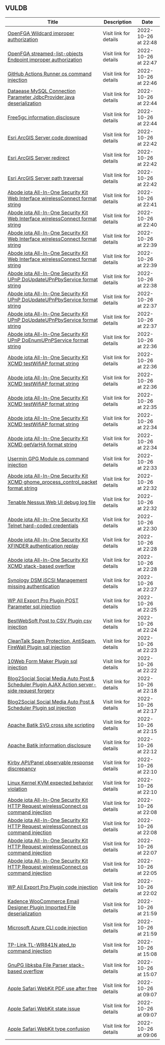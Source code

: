 ## VULDB
|Title|Description|Date|
|---|---|---|
| [OpenFGA Wildcard improper authorization](https://vuldb.com/?id.212210) | Visit link for details | 2022-10-26 at 22:48 |
| [OpenFGA streamed-list-objects Endpoint improper authorization](https://vuldb.com/?id.212209) | Visit link for details | 2022-10-26 at 22:47 |
| [GitHub Actions Runner os command injection](https://vuldb.com/?id.212208) | Visit link for details | 2022-10-26 at 22:46 |
| [Dataease MySQL Connection Parameter JdbcProvider.java deserialization](https://vuldb.com/?id.212207) | Visit link for details | 2022-10-26 at 22:44 |
| [Free5gc information disclosure](https://vuldb.com/?id.212206) | Visit link for details | 2022-10-26 at 22:44 |
| [Esri ArcGIS Server code download](https://vuldb.com/?id.212205) | Visit link for details | 2022-10-26 at 22:42 |
| [Esri ArcGIS Server redirect](https://vuldb.com/?id.212204) | Visit link for details | 2022-10-26 at 22:42 |
| [Esri ArcGIS Server path traversal](https://vuldb.com/?id.212203) | Visit link for details | 2022-10-26 at 22:42 |
| [Abode iota All-In-One Security Kit Web Interface wirelessConnect format string](https://vuldb.com/?id.212202) | Visit link for details | 2022-10-26 at 22:41 |
| [Abode iota All-In-One Security Kit Web Interface wirelessConnect format string](https://vuldb.com/?id.212201) | Visit link for details | 2022-10-26 at 22:40 |
| [Abode iota All-In-One Security Kit Web Interface wirelessConnect format string](https://vuldb.com/?id.212200) | Visit link for details | 2022-10-26 at 22:39 |
| [Abode iota All-In-One Security Kit Web Interface wirelessConnect format string](https://vuldb.com/?id.212199) | Visit link for details | 2022-10-26 at 22:39 |
| [Abode iota All-In-One Security Kit UPnP DoUpdateUPnPbyService format string](https://vuldb.com/?id.212198) | Visit link for details | 2022-10-26 at 22:38 |
| [Abode iota All-In-One Security Kit UPnP DoUpdateUPnPbyService format string](https://vuldb.com/?id.212197) | Visit link for details | 2022-10-26 at 22:37 |
| [Abode iota All-In-One Security Kit UPnP DoUpdateUPnPbyService format string](https://vuldb.com/?id.212196) | Visit link for details | 2022-10-26 at 22:37 |
| [Abode iota All-In-One Security Kit UPnP DoEnumUPnPService format string](https://vuldb.com/?id.212195) | Visit link for details | 2022-10-26 at 22:36 |
| [Abode iota All-In-One Security Kit XCMD testWifiAP format string](https://vuldb.com/?id.212194) | Visit link for details | 2022-10-26 at 22:36 |
| [Abode iota All-In-One Security Kit XCMD testWifiAP format string](https://vuldb.com/?id.212193) | Visit link for details | 2022-10-26 at 22:36 |
| [Abode iota All-In-One Security Kit XCMD testWifiAP format string](https://vuldb.com/?id.212192) | Visit link for details | 2022-10-26 at 22:35 |
| [Abode iota All-In-One Security Kit XCMD testWifiAP format string](https://vuldb.com/?id.212191) | Visit link for details | 2022-10-26 at 22:34 |
| [Abode iota All-In-One Security Kit XCMD getVarHA format string](https://vuldb.com/?id.212190) | Visit link for details | 2022-10-26 at 22:34 |
| [Usermin GPG Module os command injection](https://vuldb.com/?id.212189) | Visit link for details | 2022-10-26 at 22:33 |
| [Abode iota All-In-One Security Kit XCMD ghome_process_control_packet format string](https://vuldb.com/?id.212188) | Visit link for details | 2022-10-26 at 22:32 |
| [Tenable Nessus Web UI debug log file](https://vuldb.com/?id.212187) | Visit link for details | 2022-10-26 at 22:32 |
| [Abode iota All-In-One Security Kit Telnet hard-coded credentials](https://vuldb.com/?id.212186) | Visit link for details | 2022-10-26 at 22:30 |
| [Abode iota All-In-One Security Kit XFINDER authentication replay](https://vuldb.com/?id.212185) | Visit link for details | 2022-10-26 at 22:28 |
| [Abode iota All-In-One Security Kit XCMD stack-based overflow](https://vuldb.com/?id.212184) | Visit link for details | 2022-10-26 at 22:28 |
| [Synology DSM iSCSI Management missing authentication](https://vuldb.com/?id.212183) | Visit link for details | 2022-10-26 at 22:27 |
| [WP All Export Pro Plugin POST Parameter sql injection](https://vuldb.com/?id.212182) | Visit link for details | 2022-10-26 at 22:25 |
| [BestWebSoft Post to CSV Plugin csv injection](https://vuldb.com/?id.212181) | Visit link for details | 2022-10-26 at 22:24 |
| [CleanTalk Spam Protection, AntiSpam, FireWall Plugin sql injection](https://vuldb.com/?id.212180) | Visit link for details | 2022-10-26 at 22:23 |
| [10Web Form Maker Plugin sql injection](https://vuldb.com/?id.212179) | Visit link for details | 2022-10-26 at 22:22 |
| [Blog2Social Social Media Auto Post & Scheduler Plugin AJAX Action server-side request forgery](https://vuldb.com/?id.212178) | Visit link for details | 2022-10-26 at 22:18 |
| [Blog2Social Social Media Auto Post & Scheduler Plugin sql injection](https://vuldb.com/?id.212177) | Visit link for details | 2022-10-26 at 22:17 |
| [Apache Batik SVG cross site scripting](https://vuldb.com/?id.212176) | Visit link for details | 2022-10-26 at 22:15 |
| [Apache Batik information disclosure](https://vuldb.com/?id.212175) | Visit link for details | 2022-10-26 at 22:12 |
| [Kirby API/Panel observable response discrepancy](https://vuldb.com/?id.212174) | Visit link for details | 2022-10-26 at 22:10 |
| [Linux Kernel KVM expected behavior violation](https://vuldb.com/?id.212173) | Visit link for details | 2022-10-26 at 22:10 |
| [Abode iota All-In-One Security Kit HTTP Request wirelessConnect os command injection](https://vuldb.com/?id.212172) | Visit link for details | 2022-10-26 at 22:08 |
| [Abode iota All-In-One Security Kit HTTP Request wirelessConnect os command injection](https://vuldb.com/?id.212171) | Visit link for details | 2022-10-26 at 22:08 |
| [Abode iota All-In-One Security Kit HTTP Request wirelessConnect os command injection](https://vuldb.com/?id.212170) | Visit link for details | 2022-10-26 at 22:07 |
| [Abode iota All-In-One Security Kit HTTP Request wirelessConnect os command injection](https://vuldb.com/?id.212169) | Visit link for details | 2022-10-26 at 22:05 |
| [WP All Export Pro Plugin code injection](https://vuldb.com/?id.212168) | Visit link for details | 2022-10-26 at 22:02 |
| [Kadence WooCommerce Email Designer Plugin Imported File deserialization](https://vuldb.com/?id.212167) | Visit link for details | 2022-10-26 at 21:59 |
| [Microsoft Azure CLI code injection](https://vuldb.com/?id.212166) | Visit link for details | 2022-10-26 at 21:59 |
| [TP-Link TL-WR841N ated_tp command injection](https://vuldb.com/?id.212165) | Visit link for details | 2022-10-26 at 15:08 |
| [GnuPG libksba File Parser stack-based overflow](https://vuldb.com/?id.212164) | Visit link for details | 2022-10-26 at 15:07 |
| [Apple Safari WebKit PDF use after free](https://vuldb.com/?id.212163) | Visit link for details | 2022-10-26 at 09:07 |
| [Apple Safari WebKit state issue](https://vuldb.com/?id.212162) | Visit link for details | 2022-10-26 at 09:07 |
| [Apple Safari WebKit type confusion](https://vuldb.com/?id.212161) | Visit link for details | 2022-10-26 at 09:06 |
